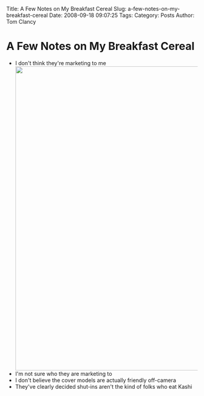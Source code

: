 Title: A Few Notes on My Breakfast Cereal
Slug: a-few-notes-on-my-breakfast-cereal
Date: 2008-09-18 09:07:25
Tags: 
Category: Posts
Author: Tom Clancy

# A Few Notes on My Breakfast Cereal

<ul>
	<li>I don't think they're marketing to me</li>
	<li><img src="http://kashi.com/assets/images/products/good_friends_cereal_cinna_raisin_crunch/large.jpg?1185396749" align="right" height="800" width="567" />I'm not sure who they are marketing to</li>
	<li>I don't believe the cover models are actually friendly off-camera</li>
	<li>They've clearly decided shut-ins aren't the kind of folks who eat Kashi</li>
</ul>
